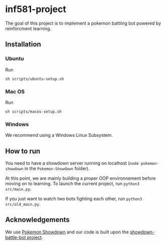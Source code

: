 # inf581-project

The goal of this project is to implement a pokemon battling bot powered by reinforcment learning.

## Installation

### Ubuntu

Run

```
sh scripts/ubuntu-setup.sh
```

### Mac OS

Run

```
sh scripts/macos-setup.sh
```

### Windows

We recommend using a Windows Linux Subsystem. 

## How to run

You need to have a showdown server running on localhost (`node pokemon-showdown` in the `Pokemon-Showdown` folder).

At this point, we are mainly building a proper OOP environnement before moving on to learning. To launch the current project, run `python3 src/main.py`.

If you just want to watch two bots fighting each other, run `python3 src/old_main.py`.

## Acknowledgements

We use [Pokemon Showdown](https://github.com/Zarel/Pokemon-Showdown) and our code is built upon the [showdown-battle-bot project](https://github.com/Synedh/showdown-battle-bot). 
